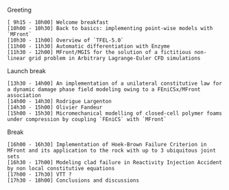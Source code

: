 Greeting

    [ 9h15 - 10h00] Welcome breakfast
    [10h00 - 10h30] Back to basics: implementing point-wise models with `MFront`
    [10h30 - 11h00] Overview of `TFEL-5.0`
    [11h00 - 11h30] Automatic differentiation with Enzyme
    [11h30 - 12h00] MFront/MGIS for the solution of a fictitious non-linear grid problem in Arbitrary Lagrange-Euler CFD simulations

Launch break

    [13h30 - 14h00] An implementation of a unilateral constitutive law for a dynamic damage phase field modeling owing to a FEniCSx/MFront association
    [14h00 - 14h30] Rodrigue Largenton
    [14h30 - 15h00] Olivier Fandeur
    [15h00 - 15h30] Micromechanical modelling of closed-cell polymer foams under compression by coupling `FEniCS` with `MFront`

Break

    [16h00 - 16h30] Implementation of Hoek-Brown Failure Criterion in MFront and its application to the rock with up to 3 ubiquitous joint sets
    [16h30 - 17h00] Modeling clad failure in Reactivity Injection Accident by non local constitutive equations
    [17h00 - 17h30] VTT ?
    [17h30 - 18h00] Conclusions and discussions
